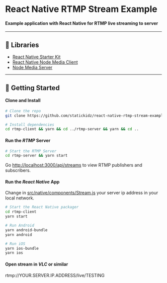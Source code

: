# React Native RTMP Stream Example

#### Example application with React Native for RTMP live streaming to server

---

## 📖 Libraries

- [React Native Starter Kit](https://github.com/mcnamee/react-native-starter-kit/)
- [React Native Node Media Client](https://github.com/NodeMedia/react-native-nodemediaclient)
- [Node Media Server](https://github.com/illuspas/Node-Media-Server)

---

## 🚀 Getting Started

#### Clone and Install

```bash
# Clone the repo
git clone https://github.com/statickidz/react-native-rtmp-stream-example.git

# Install dependencies
cd rtmp-client && yarn && cd ../rtmp-server && yarn && cd ..
```

#### Run the _RTMP_ Server

```bash
# Start the RTMP Server
cd rtmp-server && yarn start
```
Go [http://localhost:3000/api/streams](http://localhost:3000/api/streams) to view RTMP publishers and subscribers.

#### Run the _React Native_ App

Change in [src/native/components/Stream.js](/src/native/components/Stream.js) your server ip address in your local network.

```bash
# Start the React Native packager
cd rtmp-client
yarn start
```

```bash
# Run Android
yarn android-bundle
yarn android
```

```bash
# Run iOS
yarn ios-bundle
yarn ios
```

#### Open stream in _VLC_ or similar

rtmp://YOUR.SERVER.IP.ADDRESS/live/TESTING